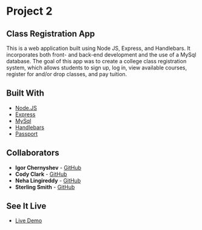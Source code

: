 # Project 2

 ## Class Registration App
 
 This is a web application built using Node JS, Express, and Handlebars. It incorporates both front- and back-end development and 
the use of a MySql database.
 The goal of this app was to create a college class registration system, which allows students to sign up, log in, 
view available courses, register for and/or drop classes, and pay tuition.

 ## Built With
 * [Node.JS](https://cloud.google.com/maps-platform/)
* [Express](https://expressjs.com/)
* [MySql](https://github.com/mysqljs/mysql)
* [Handlebars](http://handlebarsjs.com/)
* [Passport](http://www.passportjs.org/docs/)

 ## Collaborators
 * **Igor Chernyshev** - [GitHub](https://github.com/igorcweb)
* **Cody Clark** - [GitHub](https://github.com/codyclark2119)
* **Neha Lingireddy** - [GitHub](https://github.com/nlsmu2018)
* **Sterling Smith** - [GitHub](https://github.com/arrowfoxie)

 ## See It Live
 * [Live Demo](https://secret-dusk-13153.herokuapp.com/)
